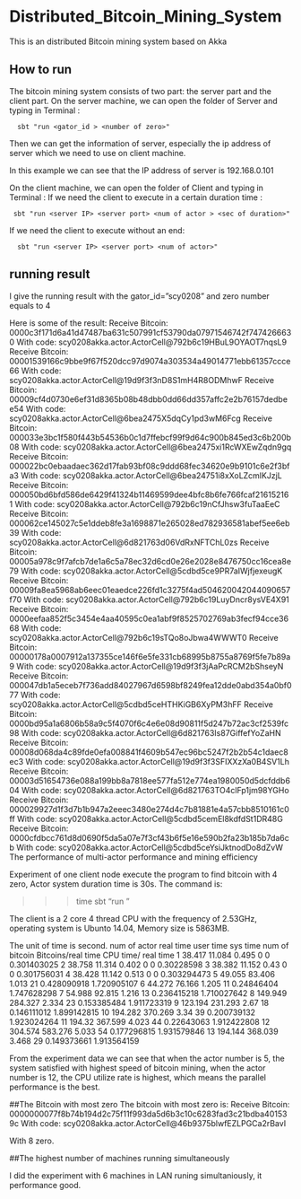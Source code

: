 # Distributed_Bitcoin_Mining_System
This is an distributed Bitcoin mining system based on Akka


## How to run

The bitcoin mining system consists of two part: the server part and the client part. On the server machine, we can open the folder of Server and typing in Terminal :
  
      sbt "run <gator_id > <number of zero>"

Then we can get the information of server, especially the ip address of server which we need to use on client machine.

In this example we can see that the IP address of server is 192.168.0.101

On the client machine, we can open the folder of Client and typing in Terminal :
If we need the client to execute in a certain duration time : 

     sbt "run <server IP> <server port> <num of actor > <sec of duration>"

If we need the client to execute without an end:

      sbt "run <server IP> <server port> <num of actor>"


## running result

I give the running result with the gator_id=”scy0208” and zero number equals to 4



Here is some of the result:
Receive Bitcoin: 0000c3f171d6a41d47487ba631c507991cf53790da07971546742f7474266630  With code: scy0208akka.actor.ActorCell@792b6c19HBuL9OYAOT7nqsL9
Receive Bitcoin: 00001539166c9bbe9f67f520dcc97d9074a303534a49014771ebb61357ccce66  With code: scy0208akka.actor.ActorCell@19d9f3f3nD8S1mH4R8ODMhwF
Receive Bitcoin: 00009cf4d0730e6ef31d8365b08b48dbb0dd66dd357affc2e2b76157dedbee54  With code: scy0208akka.actor.ActorCell@6bea2475X5dqCy1pd3wM6Fcg
Receive Bitcoin: 000033e3bc1f580f443b54536b0c1d7ffebcf99f9d64c900b845ed3c6b200b08  With code: scy0208akka.actor.ActorCell@6bea2475xi1RcWXEwZqdn9gq
Receive Bitcoin: 000022bc0ebaadaec362d17fab93bf08c9ddd68fec34620e9b9101c6e2f3bfa3  With code: scy0208akka.actor.ActorCell@6bea24751i8xXoLZcmlKJzjL
Receive Bitcoin: 000050bd6bfd586de6429f41324b11469599dee4bfc8b6fe766fcaf216152161  With code: scy0208akka.actor.ActorCell@792b6c19nCfJhsw3fuTaaEeC
Receive Bitcoin: 000062ce145027c5e1ddeb8fe3a1698871e265028ed782936581abef5ee6eb39  With code: scy0208akka.actor.ActorCell@6d821763d06VdRxNFTChL0zs
Receive Bitcoin: 00005a978c9f7afcb7de1a6c5a78ec32d6cd0e26e2028e8476750cc16cea8e79  With code: scy0208akka.actor.ActorCell@5cdbd5ce9PR7aIWjfjexeugK
Receive Bitcoin: 00009fa8ea5968ab6eec01eaedce226fd1c3275f4ad504620042044090657f70  With code: scy0208akka.actor.ActorCell@792b6c19LuyDncr8ysVE4X91
Receive Bitcoin: 0000eefaa852f5c3454e4aa40595c0ea1abf9f8525702769ab3fecf94cce3668  With code: scy0208akka.actor.ActorCell@792b6c19sTQo8oJbwa4WWWT0
Receive Bitcoin: 00000178a0007912a137355ce146f6e5fe331cb68995b8755a8769f5fe7b89a9  With code: scy0208akka.actor.ActorCell@19d9f3f3jAaPcRCM2bShseyN
Receive Bitcoin: 000047db1a5eceb7f736add84027967d6598bf8249fea12dde0abd354a0bf077  With code: scy0208akka.actor.ActorCell@5cdbd5ceHTHKiGB6XyPM3hFF
Receive Bitcoin: 0000bd95a1a6806b58a9c5f4070f6c4e6e08d90811f5d247b72ac3cf2539fc98  With code: scy0208akka.actor.ActorCell@6d821763Is87GiffefYoZaHN
Receive Bitcoin: 00008d068da4c89fde0efa008841f4609b547ec96bc5247f2b2b54c1daec8ec3  With code: scy0208akka.actor.ActorCell@19d9f3f3SFIXXzXa0B4SV1Lh
Receive Bitcoin: 00003d51654736e088a199bb8a7818ee577fa512e774ea1980050d5dcfddb604  With code: scy0208akka.actor.ActorCell@6d821763TO4clFp1jm98YGHo
Receive Bitcoin: 000029927d1f3d7b1b947a2eeec3480e274d4c7b81881e4a57cbb8510161c0ff  With code: scy0208akka.actor.ActorCell@5cdbd5cemEl8kdfdSt1DR48G
Receive Bitcoin: 0000cfdbcc761d8d0690f5da5a07e7f3cf43b6f5e16e590b2fa23b185b7da6cb  With code: scy0208akka.actor.ActorCell@5cdbd5ceYsiJktnodDo8dZvW
The performance of multi-actor performance and mining efficiency

Experiment of one client node execute the program to find bitcoin with 4 zero, Actor system duration time is 30s. The command is: 

>>> time sbt “run <server IP> <server port> <num of actor > <sec of duration>”

The client is a 2 core 4 thread CPU with the frequency of 2.53GHz, operating system is Ubunto 14.04, Memory size is 5863MB.

The unit of time is second.
num of actor	real time	user time	sys time	num of bitcoin	Bitcoins/real time	CPU time/ real time
1	38.417	11.084	0.495	0	0	0.301403025
2	38.758	11.314	0.402	0	0	0.30228598
3	38.382	11.152	0.43	0	0	0.301756031
4	38.428	11.142	0.513	0	0	0.303294473
5	49.055	83.406	1.013	21	0.428090918	1.720905107
6	44.272	76.166	1.205	11	0.24846404	1.747628298
7	54.988	92.815	1.216	13	0.236415218	1.710027642
8	149.949	284.327	2.334	23	0.153385484	1.911723319
9	123.194	231.293	2.67	18	0.146111012	1.899142815
10	194.282	370.269	3.34	39	0.200739132	1.923024264
11	194.32	367.599	4.023	44	0.22643063	1.912422808
12	304.574	583.276	5.033	54	0.177296815	1.931579846
13	194.144	368.039	3.468	29	0.149373661	1.913564159

From the experiment data we can see that when the actor number is 5, the system satisfied with highest speed of bitcoin mining, when the actor number is 12, the CPU utilize rate is highest, which means the parallel performance is the best.

##The Bitcoin with most zero
The bitcoin with most zero is:
Receive Bitcoin: 0000000077f8b74b194d2c75f11f993da5d6b3c10c6283fad3c21bdba401539c  With code: scy0208akka.actor.ActorCell@46b9375blwfEZLPGCa2rBavI

With 8 zero.

##The highest number of machines running simultaneously

I did the experiment with 6 machines in LAN runing simultaniously, it performance good.
